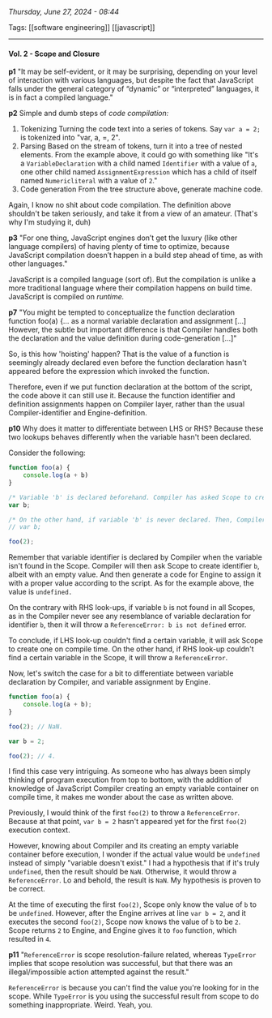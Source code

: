 
*Thursday, June 27, 2024 - 08:44*

Tags: [[software engineering]] [[javascript]]

---

#### Vol. 2 - Scope and Closure

**p1**
"It may be self-evident, or it may be surprising, depending on your level of interaction with various languages, but despite the fact that JavaScript falls under the general category of “dynamic” or “interpreted” languages, it is in fact a compiled language."


**p2**
Simple and dumb steps of *code compilation:*
1. Tokenizing
   Turning the code text into a series of tokens. Say `var a = 2;` is tokenized into "var, a, =, 2".
2. Parsing
   Based on the stream of tokens, turn it into a tree of nested elements. From the example above, it could go with something like "It's a `VariableDeclaration` with a child named `Identifier` with a value of `a`, one other child named `AssignmentExpression` which has a child of itself named `Numericliteral` with a value of `2`."
3. Code generation
   From the tree structure above, generate machine code.
   
Again, I know no shit about code compilation. The definition above shouldn't be taken seriously, and take it from a view of an amateur. (That's why I'm studying it, duh)


**p3**
"For one thing, JavaScript engines don’t get the luxury (like other language compilers) of having plenty of time to optimize, because JavaScript compilation doesn’t happen in a build step ahead of time, as with other languages."

JavaScript is a compiled language (sort of). But the compilation is unlike a more traditional language where their compilation happens on build time. JavaScript is compiled on *runtime.*


**p7**
"You might be tempted to conceptualize the function declaration function foo(a) {… as a normal variable declaration and assignment \[…] However, the subtle but important difference is that Compiler handles both the declaration and the value definition during code-generation \[…]"

So, is this how 'hoisting' happen? That is the value of a function is seemingly already declared even before the function declaration hasn't appeared before the expression which invoked the function.

Therefore, even if we put function declaration at the bottom of the script, the code above it can still use it. Because the function identifier and definition assignments happen on Compiler layer, rather than the usual Compiler-identifier and Engine-definition.


**p10**
Why does it matter to differentiate between LHS or RHS? Because these two lookups behaves differently when the variable hasn't been declared.

Consider the following:
```js
function foo(a) {
	console.log(a + b)
}

/* Variable 'b' is declared beforehand. Compiler has asked Scope to create one on compile time. Even if it's empty, it's there in the Scope for whoever needs it. */
var b; 

/* On the other hand, if variable 'b' is never declared. Then, Compiler would never asked Scope to create an empty 'b' container beforehand. Leading to whatever part of the code that asked for 'b' to the Scope to not be able to find anything at all. Thus, results in 'ReferenceError' */
// var b;

foo(2);
```

Remember that variable identifier is declared by Compiler when the variable isn't found in the Scope. Compiler will then ask Scope to create identifier `b`, albeit with an empty value. And then generate a code for Engine to assign it with a proper value according to the script. As for the example above, the value is `undefined.`

On the contrary with RHS look-ups, if variable `b` is not found in all Scopes, as in the Compiler never see any resemblance of variable declaration for identifier `b`, then it will throw a `ReferenceError: b is not defined` error.

To conclude, if LHS look-up couldn't find a certain variable, it will ask Scope to create one on compile time. On the other hand, if RHS look-up couldn't find a certain variable in the Scope, it will throw a `ReferenceError`.

Now, let's switch the case for a bit to differentiate between variable declaration by Compiler, and variable assignment by Engine.
```js
function foo(a) {
	console.log(a + b);
}

foo(2); // NaN.

var b = 2;

foo(2); // 4.
```

I find this case very intriguing. As someone who has always been simply thinking of program execution from top to bottom, with the addition of knowledge of JavaScript Compiler creating an empty variable container on compile time, it makes me wonder about the case as written above.

Previously, I would think of the first `foo(2)` to throw a `ReferenceError`. Because at that point, `var b = 2` hasn't appeared yet for the first `foo(2)` execution context.

However, knowing about Compiler and its creating an empty variable container before execution, I wonder if the actual value would be `undefined` instead of simply "variable doesn't exist." I had a hypothesis that if it's truly `undefined`, then the result should be `NaN`. Otherwise, it would throw a `ReferenceError`. Lo and behold, the result is `NaN`. My hypothesis is proven to be correct.

At the time of executing the first `foo(2)`, Scope only know the value of `b` to be `undefined`. However, after the Engine arrives at line `var b = 2`, and it executes the second `foo(2)`, Scope now knows the value of `b` to be `2`. Scope returns `2` to Engine, and Engine gives it to `foo` function, which resulted in `4`.


**p11**
"`ReferenceError` is scope resolution-failure related, whereas `TypeError` implies that scope resolution was successful, but that there was an illegal/impossible action attempted against the result."

`ReferenceError` is because you can't find the value you're looking for in the scope. While `TypeError` is you using the successful result from scope to do something inappropriate. Weird. Yeah, you.